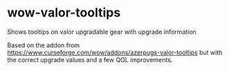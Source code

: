 # wow-valor-tooltips
Shows tooltips on valor upgradable gear with upgrade information

Based on the addon from https://www.curseforge.com/wow/addons/azerpugs-valor-tooltips but with the correct upgrade values and a few QOL improvements.
